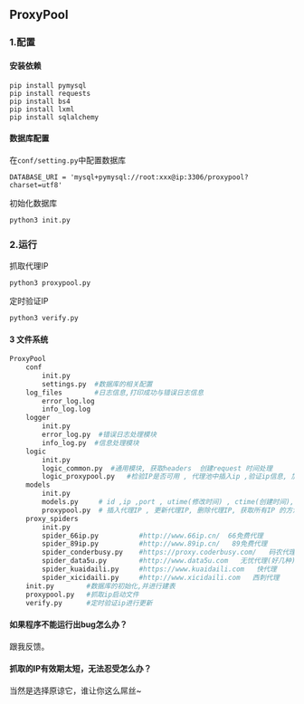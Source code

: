 ## ProxyPool

### 1.配置

#### 安装依赖

```
pip install pymysql
pip install requests
pip install bs4
pip install lxml
pip install sqlalchemy
```

#### 数据库配置

在`conf/setting.py`中配置数据库

```
DATABASE_URI = 'mysql+pymysql://root:xxx@ip:3306/proxypool?charset=utf8'
```

初始化数据库

```
python3 init.py
```

### 2.运行

抓取代理IP

```
python3 proxypool.py 
```

定时验证IP

```
python3 verify.py
```

#### 3 文件系统

```python
ProxyPool
    conf
    	init.py
        settings.py  #数据库的相关配置
    log_files        #日志信息,打印成功与错误日志信息
    	error_log.log   
        info_log.log   
    logger     
    	init.py
        error_log.py  #错误日志处理模块
        info_log.py  #信息处理模块
    logic
    	init.py
        logic_common.py  #通用模块, 获取headers  创建request 时间处理
        logic_proxypool.py   #检验IP是否可用 , 代理池中插入ip ,验证ip信息, 加载未通过验证的ip
    models
    	init.py
        models.py     # id ,ip ,port , utime(修改时间) , ctime(创建时间), 类方法
        proxypool.py  # 插入代理IP , 更新代理IP, 删除代理IP, 获取所有IP 的方法
    proxy_spiders
    	init.py
        spider_66ip.py          #http://www.66ip.cn/  66免费代理
        spider_89ip.py          #http://www.89ip.cn/   89免费代理
        spider_conderbusy.py    #https://proxy.coderbusy.com/   码农代理
        spider_data5u.py        #http://www.data5u.com   无忧代理(好几种)
        spider_kuaidaili.py     #https://www.kuaidaili.com   快代理
        spider_xicidaili.py     #http://www.xicidaili.com   西刺代理
	init.py        #数据库的初始化,并进行建表
    proxypool.py   #抓取ip启动文件
    verify.py      #定时验证ip进行更新
```

#### 如果程序不能运行出bug怎么办？
 跟我反馈。
#### 抓取的IP有效期太短，无法忍受怎么办？
 当然是选择原谅它，谁让你这么屌丝~

